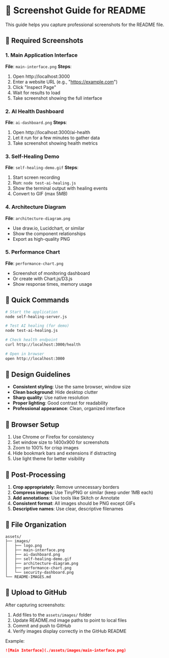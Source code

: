 # 📸 Screenshot Guide for README

This guide helps you capture professional screenshots for the README file.

## 🎯 Required Screenshots

### 1. Main Application Interface
**File**: `main-interface.png`
**Steps**:
1. Open http://localhost:3000
2. Enter a website URL (e.g., "https://example.com")
3. Click "Inspect Page"
4. Wait for results to load
5. Take screenshot showing the full interface

### 2. AI Health Dashboard
**File**: `ai-dashboard.png`
**Steps**:
1. Open http://localhost:3000/ai-health
2. Let it run for a few minutes to gather data
3. Take screenshot showing health metrics

### 3. Self-Healing Demo
**File**: `self-healing-demo.gif`
**Steps**:
1. Start screen recording
2. Run: `node test-ai-healing.js`
3. Show the terminal output with healing events
4. Convert to GIF (max 5MB)

### 4. Architecture Diagram
**File**: `architecture-diagram.png`
- Use draw.io, Lucidchart, or similar
- Show the component relationships
- Export as high-quality PNG

### 5. Performance Chart
**File**: `performance-chart.png`
- Screenshot of monitoring dashboard
- Or create with Chart.js/D3.js
- Show response times, memory usage

## 📝 Quick Commands

```bash
# Start the application
node self-healing-server.js

# Test AI healing (for demo)
node test-ai-healing.js

# Check health endpoint
curl http://localhost:3000/health

# Open in browser
open http://localhost:3000
```

## 🎨 Design Guidelines

- **Consistent styling**: Use the same browser, window size
- **Clean background**: Hide desktop clutter
- **Sharp quality**: Use native resolution
- **Proper lighting**: Good contrast for readability
- **Professional appearance**: Clean, organized interface

## 📱 Browser Setup

1. Use Chrome or Firefox for consistency
2. Set window size to 1400x900 for screenshots
3. Zoom to 100% for crisp images
4. Hide bookmark bars and extensions if distracting
5. Use light theme for better visibility

## 🔧 Post-Processing

1. **Crop appropriately**: Remove unnecessary borders
2. **Compress images**: Use TinyPNG or similar (keep under 1MB each)
3. **Add annotations**: Use tools like Skitch or Annotate
4. **Consistent format**: All images should be PNG except GIFs
5. **Descriptive names**: Use clear, descriptive filenames

## 📂 File Organization

```
assets/
├── images/
│   ├── logo.png
│   ├── main-interface.png
│   ├── ai-dashboard.png
│   ├── self-healing-demo.gif
│   ├── architecture-diagram.png
│   ├── performance-chart.png
│   └── security-dashboard.png
└── README-IMAGES.md
```

## 🚀 Upload to GitHub

After capturing screenshots:
1. Add files to the `assets/images/` folder
2. Update README.md image paths to point to local files
3. Commit and push to GitHub
4. Verify images display correctly in the GitHub README

Example:
```markdown
![Main Interface](./assets/images/main-interface.png)
```
